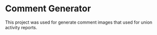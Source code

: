 # Comment Generator

This project was used for generate comment images that used for union activity reports.

